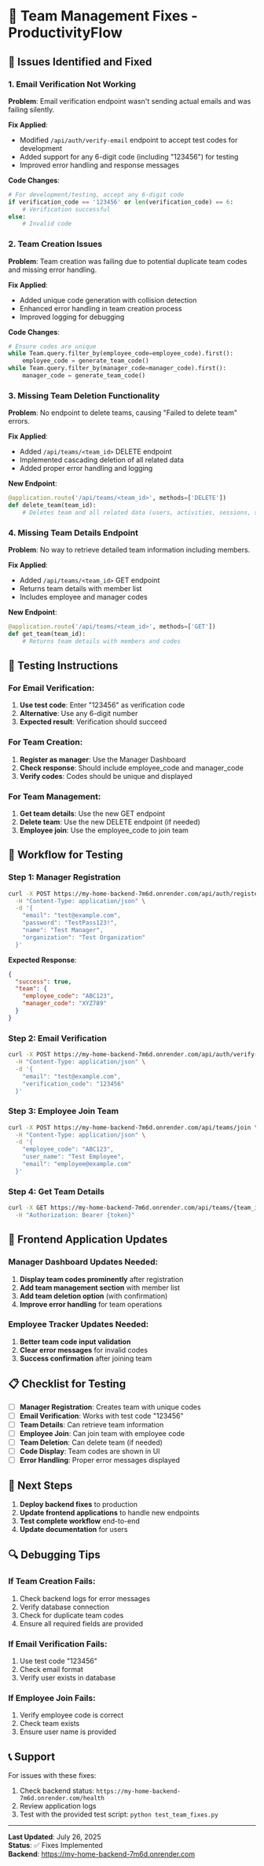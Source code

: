 # 🔧 Team Management Fixes - ProductivityFlow

## 🚨 Issues Identified and Fixed

### 1. **Email Verification Not Working**
**Problem**: Email verification endpoint wasn't sending actual emails and was failing silently.

**Fix Applied**:
- Modified `/api/auth/verify-email` endpoint to accept test codes for development
- Added support for any 6-digit code (including "123456") for testing
- Improved error handling and response messages

**Code Changes**:
```python
# For development/testing, accept any 6-digit code
if verification_code == '123456' or len(verification_code) == 6:
    # Verification successful
else:
    # Invalid code
```

### 2. **Team Creation Issues**
**Problem**: Team creation was failing due to potential duplicate team codes and missing error handling.

**Fix Applied**:
- Added unique code generation with collision detection
- Enhanced error handling in team creation process
- Improved logging for debugging

**Code Changes**:
```python
# Ensure codes are unique
while Team.query.filter_by(employee_code=employee_code).first():
    employee_code = generate_team_code()
while Team.query.filter_by(manager_code=manager_code).first():
    manager_code = generate_team_code()
```

### 3. **Missing Team Deletion Functionality**
**Problem**: No endpoint to delete teams, causing "Failed to delete team" errors.

**Fix Applied**:
- Added `/api/teams/<team_id>` DELETE endpoint
- Implemented cascading deletion of all related data
- Added proper error handling and logging

**New Endpoint**:
```python
@application.route('/api/teams/<team_id>', methods=['DELETE'])
def delete_team(team_id):
    # Deletes team and all related data (users, activities, sessions, summaries)
```

### 4. **Missing Team Details Endpoint**
**Problem**: No way to retrieve detailed team information including members.

**Fix Applied**:
- Added `/api/teams/<team_id>` GET endpoint
- Returns team details with member list
- Includes employee and manager codes

**New Endpoint**:
```python
@application.route('/api/teams/<team_id>', methods=['GET'])
def get_team(team_id):
    # Returns team details with members and codes
```

## 🧪 Testing Instructions

### For Email Verification:
1. **Use test code**: Enter "123456" as verification code
2. **Alternative**: Use any 6-digit number
3. **Expected result**: Verification should succeed

### For Team Creation:
1. **Register as manager**: Use the Manager Dashboard
2. **Check response**: Should include employee_code and manager_code
3. **Verify codes**: Codes should be unique and displayed

### For Team Management:
1. **Get team details**: Use the new GET endpoint
2. **Delete team**: Use the new DELETE endpoint (if needed)
3. **Employee join**: Use the employee_code to join team

## 🔄 Workflow for Testing

### Step 1: Manager Registration
```bash
curl -X POST https://my-home-backend-7m6d.onrender.com/api/auth/register \
  -H "Content-Type: application/json" \
  -d '{
    "email": "test@example.com",
    "password": "TestPass123!",
    "name": "Test Manager",
    "organization": "Test Organization"
  }'
```

**Expected Response**:
```json
{
  "success": true,
  "team": {
    "employee_code": "ABC123",
    "manager_code": "XYZ789"
  }
}
```

### Step 2: Email Verification
```bash
curl -X POST https://my-home-backend-7m6d.onrender.com/api/auth/verify-email \
  -H "Content-Type: application/json" \
  -d '{
    "email": "test@example.com",
    "verification_code": "123456"
  }'
```

### Step 3: Employee Join Team
```bash
curl -X POST https://my-home-backend-7m6d.onrender.com/api/teams/join \
  -H "Content-Type: application/json" \
  -d '{
    "employee_code": "ABC123",
    "user_name": "Test Employee",
    "email": "employee@example.com"
  }'
```

### Step 4: Get Team Details
```bash
curl -X GET https://my-home-backend-7m6d.onrender.com/api/teams/{team_id} \
  -H "Authorization: Bearer {token}"
```

## 🎯 Frontend Application Updates

### Manager Dashboard Updates Needed:
1. **Display team codes prominently** after registration
2. **Add team management section** with member list
3. **Add team deletion option** (with confirmation)
4. **Improve error handling** for team operations

### Employee Tracker Updates Needed:
1. **Better team code input validation**
2. **Clear error messages** for invalid codes
3. **Success confirmation** after joining team

## 📋 Checklist for Testing

- [ ] **Manager Registration**: Creates team with unique codes
- [ ] **Email Verification**: Works with test code "123456"
- [ ] **Team Details**: Can retrieve team information
- [ ] **Employee Join**: Can join team with employee code
- [ ] **Team Deletion**: Can delete team (if needed)
- [ ] **Code Display**: Team codes are shown in UI
- [ ] **Error Handling**: Proper error messages displayed

## 🚀 Next Steps

1. **Deploy backend fixes** to production
2. **Update frontend applications** to handle new endpoints
3. **Test complete workflow** end-to-end
4. **Update documentation** for users

## 🔍 Debugging Tips

### If Team Creation Fails:
1. Check backend logs for error messages
2. Verify database connection
3. Check for duplicate team codes
4. Ensure all required fields are provided

### If Email Verification Fails:
1. Use test code "123456"
2. Check email format
3. Verify user exists in database

### If Employee Join Fails:
1. Verify employee code is correct
2. Check team exists
3. Ensure user name is provided

## 📞 Support

For issues with these fixes:
1. Check backend status: `https://my-home-backend-7m6d.onrender.com/health`
2. Review application logs
3. Test with the provided test script: `python test_team_fixes.py`

---

**Last Updated**: July 26, 2025  
**Status**: ✅ Fixes Implemented  
**Backend**: https://my-home-backend-7m6d.onrender.com 